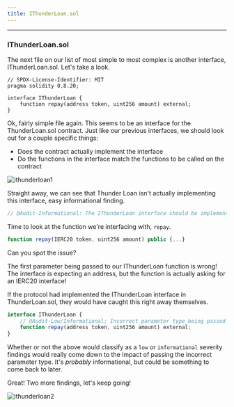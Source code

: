 ```yaml
---
title: IThunderLoan.sol
---
```


---

### IThunderLoan.sol

The next file on our list of most simple to most complex is another interface, IThunderLoan.sol. Let's take a look.

```solidity
// SPDX-License-Identifier: MIT
pragma solidity 0.8.20;

interface IThunderLoan {
    function repay(address token, uint256 amount) external;
}
```

Ok, fairly simple file again. This seems to be an interface for the ThunderLoan.sol contract. Just like our previous interfaces, we should look out for a couple specific things:

- Does the contract actually implement the interface
- Do the functions in the interface match the functions to be called on the contract

![ithunderloan1](/security-section-6/17-ithunderloan/ithunderloan1.png)

Straight away, we can see that Thunder Loan isn't actually implementing this interface, easy informational finding.

```js
// @Audit-Informational: The IThunderLoan interface should be implemented by the ThunderLoan contract!
```

Time to look at the function we're interfacing with, `repay`.

```js
function repay(IERC20 token, uint256 amount) public {...}
```

Can you spot the issue?

The first parameter being passed to our IThunderLoan function is wrong! The interface is expecting an address, but the function is actually asking for an IERC20 interface!

If the protocol had implemented the IThunderLoan interface in ThunderLoan.sol, they would have caught this right away themselves.

```js
interface IThunderLoan {
    // @Audit-Low/Informational: Incorrect parameter type being passed
    function repay(address token, uint256 amount) external;
}
```

Whether or not the above would classify as a `low` or `informational` severity findings would really come down to the impact of passing the incorrect parameter type. It's _probably_ informational, but could be something to come back to later.

Great! Two more findings, let's keep going!

![ithunderloan2](/security-section-6/17-ithunderloan/ithunderloan2.png)
